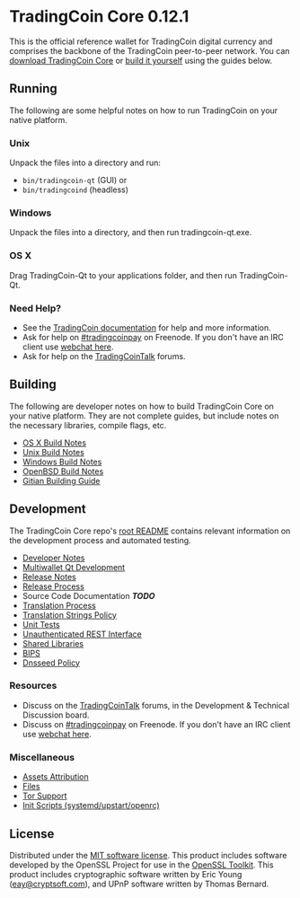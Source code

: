 TradingCoin Core 0.12.1
=====================

This is the official reference wallet for TradingCoin digital currency and comprises the backbone of the TradingCoin peer-to-peer network. You can [download TradingCoin Core](https://www.tradingcoin.org/downloads/) or [build it yourself](#building) using the guides below.

Running
---------------------
The following are some helpful notes on how to run TradingCoin on your native platform.

### Unix

Unpack the files into a directory and run:

- `bin/tradingcoin-qt` (GUI) or
- `bin/tradingcoind` (headless)

### Windows

Unpack the files into a directory, and then run tradingcoin-qt.exe.

### OS X

Drag TradingCoin-Qt to your applications folder, and then run TradingCoin-Qt.

### Need Help?

* See the [TradingCoin documentation](https://tradingcoinpay.atlassian.net/wiki/display/DOC)
for help and more information.
* Ask for help on [#tradingcoinpay](http://webchat.freenode.net?channels=tradingcoinpay) on Freenode. If you don't have an IRC client use [webchat here](http://webchat.freenode.net?channels=tradingcoinpay).
* Ask for help on the [TradingCoinTalk](https://tradingcointalk.org/) forums.

Building
---------------------
The following are developer notes on how to build TradingCoin Core on your native platform. They are not complete guides, but include notes on the necessary libraries, compile flags, etc.

- [OS X Build Notes](build-osx.md)
- [Unix Build Notes](build-unix.md)
- [Windows Build Notes](build-windows.md)
- [OpenBSD Build Notes](build-openbsd.md)
- [Gitian Building Guide](gitian-building.md)

Development
---------------------
The TradingCoin Core repo's [root README](/README.md) contains relevant information on the development process and automated testing.

- [Developer Notes](developer-notes.md)
- [Multiwallet Qt Development](multiwallet-qt.md)
- [Release Notes](release-notes.md)
- [Release Process](release-process.md)
- Source Code Documentation ***TODO***
- [Translation Process](translation_process.md)
- [Translation Strings Policy](translation_strings_policy.md)
- [Unit Tests](unit-tests.md)
- [Unauthenticated REST Interface](REST-interface.md)
- [Shared Libraries](shared-libraries.md)
- [BIPS](bips.md)
- [Dnsseed Policy](dnsseed-policy.md)

### Resources
* Discuss on the [TradingCoinTalk](https://tradingcointalk.org/) forums, in the Development & Technical Discussion board.
* Discuss on [#tradingcoinpay](http://webchat.freenode.net/?channels=tradingcoinpay) on Freenode. If you don't have an IRC client use [webchat here](http://webchat.freenode.net/?channels=tradingcoinpay).

### Miscellaneous
- [Assets Attribution](assets-attribution.md)
- [Files](files.md)
- [Tor Support](tor.md)
- [Init Scripts (systemd/upstart/openrc)](init.md)

License
---------------------
Distributed under the [MIT software license](http://www.opensource.org/licenses/mit-license.php).
This product includes software developed by the OpenSSL Project for use in the [OpenSSL Toolkit](https://www.openssl.org/). This product includes
cryptographic software written by Eric Young ([eay@cryptsoft.com](mailto:eay@cryptsoft.com)), and UPnP software written by Thomas Bernard.
